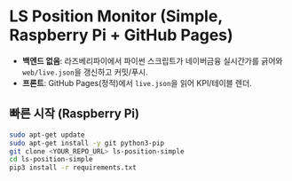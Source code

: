 # LS Position Monitor (Simple, Raspberry Pi + GitHub Pages)

- **백엔드 없음**: 라즈베리파이에서 파이썬 스크립트가 네이버금융 실시간가를 긁어와 `web/live.json`을 갱신하고 커밋/푸시.
- **프론트**: GitHub Pages(정적)에서 `live.json`을 읽어 KPI/테이블 렌더.

## 빠른 시작 (Raspberry Pi)

```bash
sudo apt-get update
sudo apt-get install -y git python3-pip
git clone <YOUR_REPO_URL> ls-position-simple
cd ls-position-simple
pip3 install -r requirements.txt
